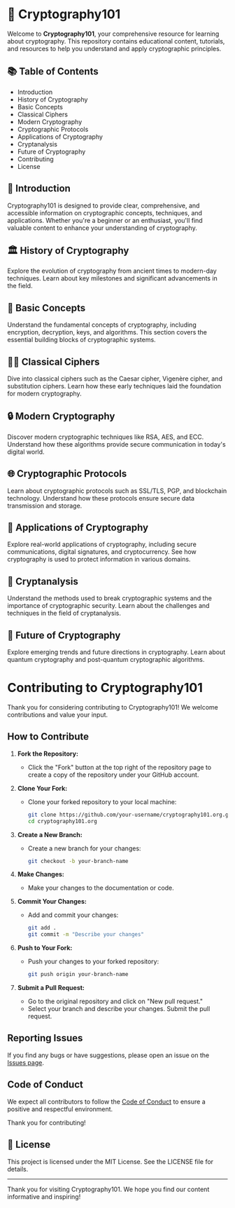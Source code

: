 # 🔐 Cryptography101

Welcome to **Cryptography101**, your comprehensive resource for learning about cryptography. This repository contains educational content, tutorials, and resources to help you understand and apply cryptographic principles.

## 📚 Table of Contents

- Introduction
- History of Cryptography
- Basic Concepts
- Classical Ciphers
- Modern Cryptography
- Cryptographic Protocols
- Applications of Cryptography
- Cryptanalysis
- Future of Cryptography
- Contributing
- License

## 📝 Introduction

Cryptography101 is designed to provide clear, comprehensive, and accessible information on cryptographic concepts, techniques, and applications. Whether you're a beginner or an enthusiast, you'll find valuable content to enhance your understanding of cryptography.

## 🏛️ History of Cryptography

Explore the evolution of cryptography from ancient times to modern-day techniques. Learn about key milestones and significant advancements in the field.

## 🔑 Basic Concepts

Understand the fundamental concepts of cryptography, including encryption, decryption, keys, and algorithms. This section covers the essential building blocks of cryptographic systems.

## 🕵️‍♂️ Classical Ciphers

Dive into classical ciphers such as the Caesar cipher, Vigenère cipher, and substitution ciphers. Learn how these early techniques laid the foundation for modern cryptography.

## 🔒 Modern Cryptography

Discover modern cryptographic techniques like RSA, AES, and ECC. Understand how these algorithms provide secure communication in today's digital world.

## 🌐 Cryptographic Protocols

Learn about cryptographic protocols such as SSL/TLS, PGP, and blockchain technology. Understand how these protocols ensure secure data transmission and storage.

## 💼 Applications of Cryptography

Explore real-world applications of cryptography, including secure communications, digital signatures, and cryptocurrency. See how cryptography is used to protect information in various domains.

## 🧩 Cryptanalysis

Understand the methods used to break cryptographic systems and the importance of cryptographic security. Learn about the challenges and techniques in the field of cryptanalysis.

## 🚀 Future of Cryptography

Explore emerging trends and future directions in cryptography. Learn about quantum cryptography and post-quantum cryptographic algorithms.

# Contributing to Cryptography101

Thank you for considering contributing to Cryptography101! We welcome contributions and value your input.

## How to Contribute

1. **Fork the Repository:**
   - Click the "Fork" button at the top right of the repository page to create a copy of the repository under your GitHub account.

2. **Clone Your Fork:**
   - Clone your forked repository to your local machine:
     ```bash
     git clone https://github.com/your-username/cryptography101.org.git
     cd cryptography101.org
     ```

3. **Create a New Branch:**
   - Create a new branch for your changes:
     ```bash
     git checkout -b your-branch-name
     ```

4. **Make Changes:**
   - Make your changes to the documentation or code.

5. **Commit Your Changes:**
   - Add and commit your changes:
     ```bash
     git add .
     git commit -m "Describe your changes"
     ```

6. **Push to Your Fork:**
   - Push your changes to your forked repository:
     ```bash
     git push origin your-branch-name
     ```

7. **Submit a Pull Request:**
   - Go to the original repository and click on "New pull request."
   - Select your branch and describe your changes. Submit the pull request.

## Reporting Issues

If you find any bugs or have suggestions, please open an issue on the [Issues page](https://github.com/your-username/cryptography101.org/issues).

## Code of Conduct

We expect all contributors to follow the [Code of Conduct](CODE_OF_CONDUCT.md) to ensure a positive and respectful environment.

Thank you for contributing!


## 📜 License

This project is licensed under the MIT License. See the LICENSE file for details.

---

Thank you for visiting Cryptography101. We hope you find our content informative and inspiring!

